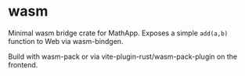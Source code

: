 # wasm

Minimal wasm bridge crate for MathApp. Exposes a simple `add(a,b)` function to Web via wasm-bindgen.

Build with wasm-pack or via vite-plugin-rust/wasm-pack-plugin on the frontend.

